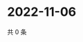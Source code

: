 # 2022-11-06

共 0 条

<!-- BEGIN WEIBO -->
<!-- 最后更新时间 Sun Nov 06 2022 00:01:21 GMT+0800 (China Standard Time) -->

<!-- END WEIBO -->
